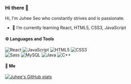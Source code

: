 ### Hi there 👋

Hi, I'm Juhee Seo who constantly strives and is passionate.
- 🌱 I’m currently learning React, HTML5, CSS3, JavaScript

#### ⚙️ Languages and Tools
![React](https://img.shields.io/badge/-React-61DAFB?style=flat&logo=React&logoColor=white) ![JavaScript](https://img.shields.io/badge/-JavaScript-F7DF1E?style=flat&logo=JavaScript&logoColor=black) ![HTML5](https://img.shields.io/badge/-HTML5-E34F26?style=flat&logo=HTML5&logoColor=white) ![CSS3](https://img.shields.io/badge/-CSS3-1572B6?style=flat&logo=CSS3&logoColor=white)  
![Sass](https://img.shields.io/badge/-Sass-CC6699?style=flat&logo=Sass&logoColor=white) ![MySQL](https://img.shields.io/badge/-MySQL-4479A1?style=flat&logo=MySQL&logoColor=white) ![Java](https://img.shields.io/badge/-Java-007396?style=flat&logo=Java&logoColor=white) ![C++](https://img.shields.io/badge/-C++-00599C?style=flat&logo=C%2B%2B&logoColor=white)

#### 💖 Me
[![Juhee's GitHub stats](https://github-readme-stats.vercel.app/api?username=maywngml&theme=buefy)](https://github.com/anuraghazra/github-readme-stats)
